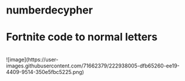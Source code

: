 # numberdecypher
<h1>Fortnite code to normal letters</h1> </br>
![image](https://user-images.githubusercontent.com/71662379/222938005-dfb65260-ee19-4409-9514-350e5fbc5225.png)
